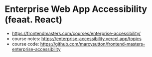 # Enterprise Web App Accessibility (feaat. React)

* <https://frontendmasters.com/courses/enterprise-accessibility/>
* course notes: <https://enterprise-accessibility.vercel.app/topics>
* course code: <https://github.com/marcysutton/frontend-masters-enterprise-accessibility>